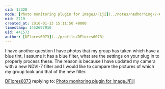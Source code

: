 ```yaml
---
cid: 13328
node: [Photo monitoring plugin for ImageJ/Fiji](../notes/nedhorning/7-6-2012/photo-monitoring-plugin-imagejfiji)
nid: 2719
created_at: 2016-01-13 15:11:50 +0000
timestamp: 1452697910
uid: 441573
author: [DFlores6073](../profile/DFlores6073)
---
```


I have another question I have photos that my group has taken which have a blue tint, I assume it has a blue filter, what are the settings on your plug in to properly process these. The reason is because I have updated my camera with a new NDVI-7 filter and I would like to compare the pictures of which my group took and that of the new filter.

[DFlores6073](../profile/DFlores6073) replying to: [Photo monitoring plugin for ImageJ/Fiji](../notes/nedhorning/7-6-2012/photo-monitoring-plugin-imagejfiji)

